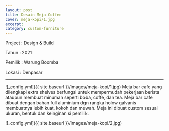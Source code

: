 ```yaml
---
layout: post
title: Desain Meja Coffee
cover: meja-kopi/1.jpg
excerpt:
category: custom-furniture
---
```


Project	: Design & Build

Tahun		: 2021

Pemilik	: Warung Boomba

Lokasi		: Denpasar

---

![_config.yml]({{ site.baseurl }}/images/meja-kopi/1.jpg)
Meja bar cafe yang dilengkapi extra shelves berfungsi untuk mempermudah pekerjaan berista ataupun membuat minuman seperti boba, coffe, dan tea. Meja bar cafe dibuat dengan bahan full aluminium dgn rangka holow galvanis membuatnya lebih kuat, kokoh dan mewah. Meja ini dibuat custom sesuai ukuran, bentuk dan keinginan si pemilik.

![_config.yml]({{ site.baseurl }}/images/meja-kopi/2.jpg)

